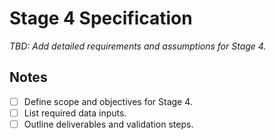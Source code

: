 # Stage 4 Specification

_TBD: Add detailed requirements and assumptions for Stage 4._

## Notes
- [ ] Define scope and objectives for Stage 4.
- [ ] List required data inputs.
- [ ] Outline deliverables and validation steps.
